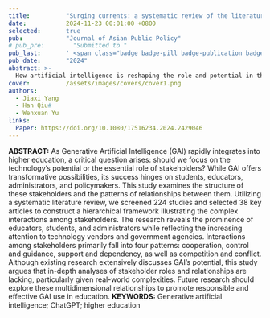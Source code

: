 ```yaml
---
title:          "Surging currents: a systematic review of the literature on dynamic stakeholder engagements in higher education in the generative artificial intelligence era"
date:           2024-11-23 00:01:00 +0800
selected:       true
pub:            "Journal of Asian Public Policy"
# pub_pre:        "Submitted to "
pub_last:       ' <span class="badge badge-pill badge-publication badge-success">Spotlight</span>'
pub_date:       "2024"
abstract: >-
  How artificial intelligence is reshaping the role and potential in the field of education? This paper highlights key roles for educators, students, admins, tech firms, and governments.
cover:          /assets/images/covers/cover1.png
authors:
  - Jiaxi Yang
  - Han Qiu#
  - Wenxuan Yu
links:
  Paper: https://doi.org/10.1080/17516234.2024.2429046
---
```

**ABSTRACT:**
As Generative Artificial Intelligence (GAI) rapidly integrates into higher education, a critical question arises: should we focus on the technology’s potential or the essential role of stakeholders? While GAI offers transformative possibilities, its success hinges on students, educators, administrators, and policymakers. This study examines the structure of these stakeholders and the patterns of relationships between them. Utilizing a systematic literature review, we screened 224 studies and selected 38 key articles to construct a hierarchical framework illustrating the complex interactions among stakeholders. The research reveals the prominence of educators, students, and administrators while reflecting the increasing attention to technology vendors and government agencies. Interactions among stakeholders primarily fall into four patterns: cooperation, control and guidance, support and dependency, as well as competition and conflict. Although existing research extensively discusses GAI’s potential, this study argues that in-depth analyses of stakeholder roles and relationships are lacking, particularly given real-world complexities. Future research should explore these multidimensional relationships to promote responsible and effective GAI use in education.
**KEYWORDS:** Generative artificial intelligence; ChatGPT; higher education
